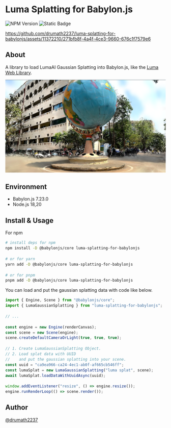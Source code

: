 # Luma Splatting for Babylon.js

![NPM Version](https://img.shields.io/npm/v/luma-splatting-for-babylonjs?logo=npm)
![Static Badge](https://img.shields.io/badge/Babylon.js-v7.23.0-BB464B?logo=babylondotjs&logoColor=white)

https://github.com/drumath2237/luma-splatting-for-babylonjs/assets/11372210/271bfb8f-4a4f-4ce3-9660-676c1f7579e6

## About

A library to load LumaAI Gaussian Splatting into Babylon.js, like the [Luma Web Library](https://lumalabs.ai/luma-web-library).

![screen shot](./docs/ss.png)

## Environment

- Babylon.js 7.23.0
- Node.js 18,20

## Install & Usage

For npm

```bash
# install deps for npm
npm install -D @babylonjs/core luma-splatting-for-babylonjs

# or for yarn
yarn add -D @babylonjs/core luma-splatting-for-babylonjs

# or for pnpm
pnpm add -D @babylonjs/core luma-splatting-for-babylonjs
```

You can load and put the gaussian splatting data with code like below.

```ts
import { Engine, Scene } from "@babylonjs/core";
import { LumaGaussianSplatting } from "luma-splatting-for-babylonjs";

// ...

const engine = new Engine(renderCanvas);
const scene = new Scene(engine);
scene.createDefaultCameraOrLight(true, true, true);

// 1. Create LumaGaussianSplatting Object.
// 2. Load splat data with UUID
//    and put the gaussian splatting into your scene.
const uuid = "ca9ea966-ca24-4ec1-ab0f-af665cb546ff";
const lumaSplat = new LumaGaussianSplatting("luma splat", scene);
await lumaSplat.loadDataWithUuidAsync(uuid);

window.addEventListener("resize", () => engine.resize());
engine.runRenderLoop(() => scene.render());
```

## Author

[@drumath2237](https://twitter.com/ninisan_drumath)
